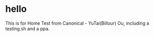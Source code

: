 # hello
This is for Home Test from Canonical - YuTai(Billour) Ou, including a testing.sh and a ppa.
